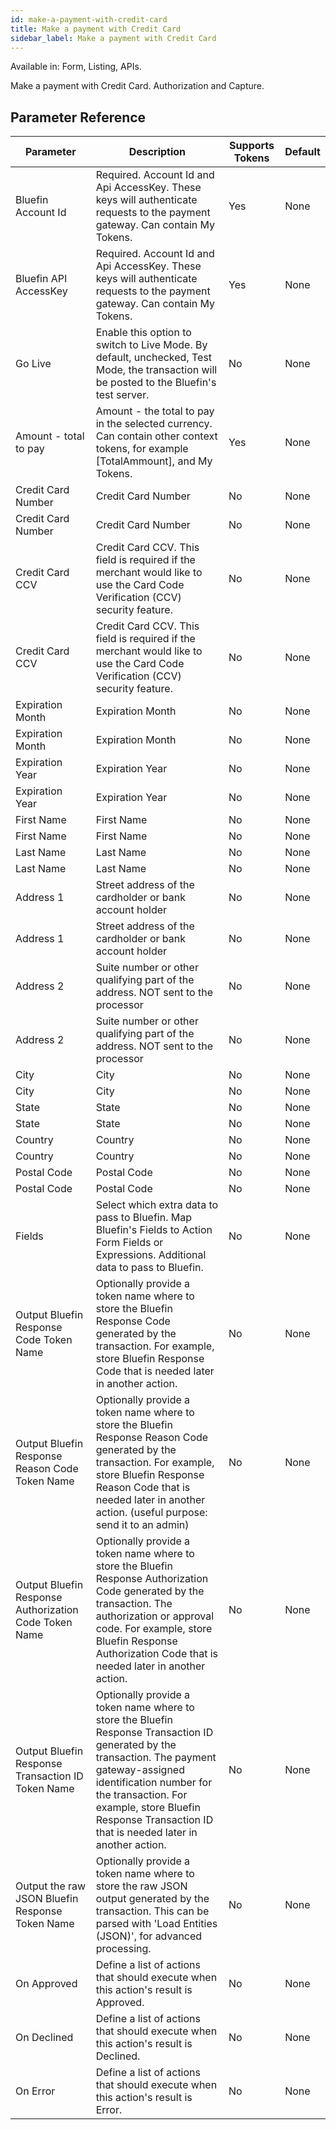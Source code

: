 ```yaml
---
id: make-a-payment-with-credit-card
title: Make a payment with Credit Card
sidebar_label: Make a payment with Credit Card
---
```


Available in: Form, Listing, APIs.


Make a payment with Credit Card. Authorization and Capture.

## Parameter Reference
| Parameter | Description | Supports Tokens | Default |
| -- | -- | -- | -- |
| Bluefin Account Id | Required. Account Id and Api AccessKey. These keys will authenticate requests to the payment gateway. Can contain My Tokens. | Yes | None |
| Bluefin API AccessKey | Required. Account Id and Api AccessKey. These keys will authenticate requests to the payment gateway. Can contain My Tokens. | Yes | None |
| Go Live | Enable this option to switch to Live Mode. By default, unchecked, Test Mode, the transaction will be posted to the Bluefin's test server. | No | None |
| Amount - total to pay | Amount - the total to pay in the selected currency. Can contain other context tokens, for example [TotalAmmount], and My Tokens. | Yes | None |
| Credit Card Number | Credit Card Number | No | None |
| Credit Card Number | Credit Card Number | No | None |
| Credit Card CCV | Credit Card CCV. This field is required if the merchant would like to use the Card Code Verification (CCV) security feature. | No | None |
| Credit Card CCV | Credit Card CCV. This field is required if the merchant would like to use the Card Code Verification (CCV) security feature. | No | None |
| Expiration Month | Expiration Month | No | None |
| Expiration Month | Expiration Month | No | None |
| Expiration Year | Expiration Year | No | None |
| Expiration Year | Expiration Year | No | None |
| First Name | First Name | No | None |
| First Name | First Name | No | None |
| Last Name | Last Name | No | None |
| Last Name | Last Name | No | None |
| Address 1 | Street address of the cardholder or bank account holder | No | None |
| Address 1 | Street address of the cardholder or bank account holder | No | None |
| Address 2 | Suite number or other qualifying part of the address. NOT sent to the processor | No | None |
| Address 2 | Suite number or other qualifying part of the address. NOT sent to the processor | No | None |
| City | City | No | None |
| City | City | No | None |
| State | State | No | None |
| State | State | No | None |
| Country | Country | No | None |
| Country | Country | No | None |
| Postal Code | Postal Code | No | None |
| Postal Code | Postal Code | No | None |
| Fields | Select which extra data to pass to Bluefin. Map Bluefin's Fields to Action Form Fields or Expressions. Additional data to pass to Bluefin. | No | None |
| Output Bluefin Response Code Token Name | Optionally provide a token name where to store the Bluefin Response Code generated by the transaction. For example, store Bluefin Response Code that is needed later in another action. | No | None |
| Output Bluefin Response Reason Code Token Name | Optionally provide a token name where to store the Bluefin Response Reason Code generated by the transaction. For example, store Bluefin Response Reason Code that is needed later in another action. (useful purpose: send it to an admin) | No | None |
| Output Bluefin Response Authorization Code Token Name | Optionally provide a token name where to store the Bluefin Response Authorization Code generated by the transaction. The authorization or approval code. For example, store Bluefin Response Authorization Code that is needed later in another action. | No | None |
| Output Bluefin Response Transaction ID Token Name | Optionally provide a token name where to store the Bluefin Response Transaction ID generated by the transaction. The payment gateway-assigned identification number for the transaction. For example, store Bluefin Response Transaction ID that is needed later in another action. | No | None |
| Output the raw JSON Bluefin Response Token Name | Optionally provide a token name where to store the raw JSON output generated by the transaction. This can be parsed with 'Load Entities (JSON)', for advanced processing. | No | None |
| On Approved | Define a list of actions that should execute when this action's result is Approved. | No | None |
| On Declined | Define a list of actions that should execute when this action's result is Declined. | No | None |
| On Error | Define a list of actions that should execute when this action's result is Error. | No | None |

